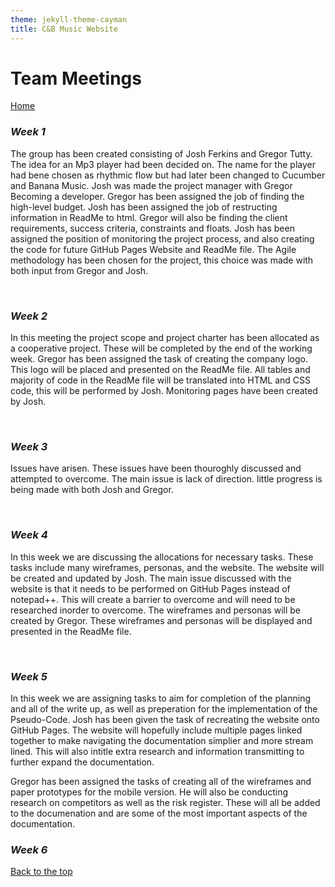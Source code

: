 ```yaml
---
theme: jekyll-theme-cayman
title: C&B Music Website
---
```


<h1>Team Meetings</h1>

<a href="https://JoshFerkins.github.io/EIT-ac-nz-ITPM5240-202051MB-c-b-torture-Website/">Home</a>
<a id="top"/>
<h3><i>Week 1</i></h3>
<p>The group has been created consisting of Josh Ferkins and Gregor Tutty. The idea for an Mp3 player had been decided on. The name for the player had bene chosen as rhythmic flow but had later been changed to Cucumber and Banana Music. Josh was made the project manager with Gregor Becoming a developer. Gregor has been assigned the job of finding the high-level budget. Josh has been assigned the job of restructing information in ReadMe to html. Gregor will also be finding the client requirements, success criteria, constraints and floats. Josh has been assigned the position of monitoring the project process, and also creating the code for future GitHub Pages Website and ReadMe file. The Agile methodology has been chosen for the project, this choice was made with both input from Gregor and Josh.</p>

  <br>
  
<h3><i>Week 2</i></h3>
<p>In this meeting the project scope and project charter has been allocated as a cooperative project. These will be completed by the end of the working week. Gregor has been assigned the task of creating the company logo. This logo will be placed and presented on the ReadMe file. All tables and majority of code in the ReadMe file will be translated into HTML and CSS code, this will be performed by Josh. Monitoring pages have been created by Josh.</p>

  <br>
  
<h3><i>Week 3</i></h3>
<p>Issues have arisen. These issues have been thouroghly discussed and attempted to overcome. The main issue is lack of direction. little progress is being made with both Josh and Gregor.</p>

  <br>
  
<h3><i>Week 4</i></h3>
<p>In this week we are discussing the allocations for necessary tasks. These tasks include many wireframes, personas, and the website. The website will be created and updated by Josh. The main issue discussed with the website is that it needs to be performed on GitHub Pages instead of notepad++. This will create a barrier to overcome and will need to be researched inorder to overcome. The wireframes and personas will be created by Gregor. These wireframes and personas will be displayed and presented in the ReadMe file.</p>

  <br>

<h3><i>Week 5</i></h3>
<p>In this week we are assigning tasks to aim for completion of the planning and all of the write up, as well as preperation for the implementation of the Pseudo-Code. Josh has been given the task of recreating the website onto GitHub Pages. The website will hopefully include multiple pages linked together to make navigating the documentation simplier and more stream lined. This will also intitle extra research and information transmitting to further expand the documentation.</p>

<p>Gregor has been assigned the tasks of creating all of the wireframes and paper prototypes for the mobile version. He will also be conducting research on competitors as well as the risk register. These will all be added to the documenation and are some of the most important aspects of the documentation.</p>

<h3><i>Week 6</i></h3>


<a href="#top">Back to the top</a>
